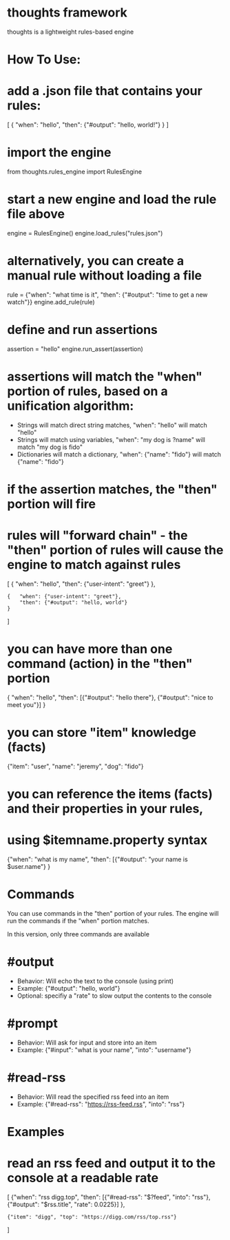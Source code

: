 thoughts framework
====================

thoughts is a lightweight rules-based engine

How To Use:
====================

# add a .json file that contains your rules:
[
    {   "when": "hello",
        "then": {"#output": "hello, world!"}
    }
]

# import the engine
from thoughts.rules_engine import RulesEngine

# start a new engine and load the rule file above
engine = RulesEngine()
engine.load_rules("rules.json")

# alternatively, you can create a manual rule without loading a file
rule = {"when": "what time is it", "then": {"#output": "time to get a new watch"}}
engine.add_rule(rule)

# define and run assertions
assertion = "hello"
engine.run_assert(assertion)

# assertions will match the "when" portion of rules, based on a unification algorithm:
* Strings will match direct string matches, "when": "hello" will match "hello"
* Strings will match using variables, "when": "my dog is ?name" will match "my dog is fido"
* Dictionaries will match a dictionary, "when": {"name": "fido"} will match {"name": "fido"}

# if the assertion matches, the "then" portion will fire
# rules will "forward chain" - the "then" portion of rules will cause the engine to match against rules
[
    {   "when": "hello",
        "then": {"user-intent": "greet"}
    },

    {   "when": {"user-intent": "greet"},
        "then": {"#output": "hello, world"}
    }
]

# you can have more than one command (action) in the "then" portion
{   "when": "hello",
    "then": [{"#output": "hello there"}, 
             {"#output": "nice to meet you"}]
}

# you can store "item" knowledge (facts)
{"item": "user", "name": "jeremy", "dog": "fido"}

# you can reference the items (facts) and their properties in your rules,
# using $itemname.property syntax
{"when": "what is my name",
 "then": [{"#output": "your name is $user.name"}
}

Commands
===================

You can use commands in the "then" portion of your rules. The engine will run the commands if the "when" portion matches.

In this version, only three commands are available

# #output
* Behavior: Will echo the text to the console (using print)
* Example: {"#output": "hello, world"}
* Optional: specifiy a "rate" to slow output the contents to the console

# #prompt
* Behavior: Will ask for input and store into an item
* Example: {"#input": "what is your name", "into": "username"}

# #read-rss
* Behavior: Will read the specified rss feed into an item
* Example: {"#read-rss": "https://rss-feed.rss", "into": "rss"}


Examples
=====================

# read an rss feed and output it to the console at a readable rate
[
    {"when": "rss digg.top",
     "then": [{"#read-rss": "$?feed", "into": "rss"},
              {"#output": "$rss.title", "rate": 0.0225}]
    },

    {"item": "digg", "top": "https://digg.com/rss/top.rss"}
]